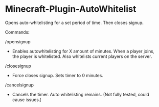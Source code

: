 Minecraft-Plugin-AutoWhitelist
==============================

Opens auto-whitelisting for a set period of time. Then closes signup.

Commands:

/opensignup <minutes>
- Enables autowhitelisting for X amount of minutes. When a player joins, the player is whitelisted. Also whitelists current players on the server.

/closesignup
- Force closes signup. Sets timer to 0 minutes.

/cancelsignup
- Cancels the timer. Auto whitelisting remains. (Not fully tested, could cause issues.)

